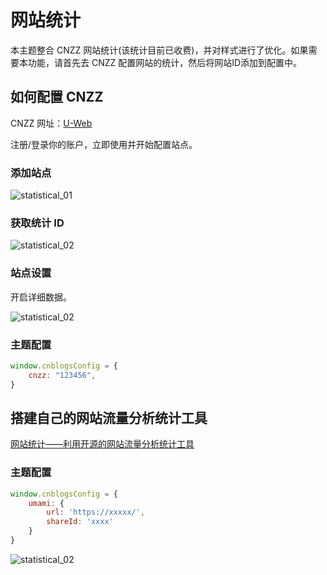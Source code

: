 # 网站统计

本主题整合 CNZZ 网站统计(该统计目前已收费)，并对样式进行了优化。如果需要本功能，请首先去 CNZZ 配置网站的统计，然后将网站ID添加到配置中。

## 如何配置 CNZZ

CNZZ 网址：[U-Web](https://web.umeng.com/)

注册/登录你的账户，立即使用并开始配置站点。

### 添加站点

![statistical_01](../../Images/statistical_01.png)

### 获取统计 ID

![statistical_02](../../Images/statistical_03.png)

### 站点设置

开启详细数据。

![statistical_02](../../Images/statistical_02.png)

### 主题配置

```javascript
window.cnblogsConfig = {
    cnzz: "123456",
}
```

## 搭建自己的网站流量分析统计工具
[网站统计——利用开源的网站流量分析统计工具](https://www.cnblogs.com/wangyang0210/p/16504237.html)

### 主题配置
```js
window.cnblogsConfig = {
    umami: {
        url: 'https://xxxxx/',
        shareId: 'xxxx'
    }
}
```

![statistical_02](../../Images/umami.gif)



